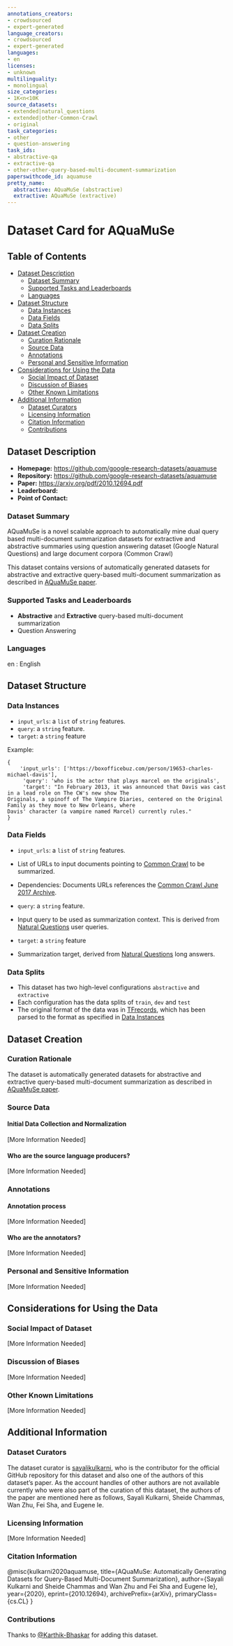 ```yaml
---
annotations_creators:
- crowdsourced
- expert-generated
language_creators:
- crowdsourced
- expert-generated
languages:
- en
licenses:
- unknown
multilinguality:
- monolingual
size_categories:
- 1K<n<10K
source_datasets:
- extended|natural_questions
- extended|other-Common-Crawl
- original
task_categories:
- other
- question-answering
task_ids:
- abstractive-qa
- extractive-qa
- other-other-query-based-multi-document-summarization
paperswithcode_id: aquamuse
pretty_name:
  abstractive: AQuaMuSe (abstractive)
  extractive: AQuaMuSe (extractive)
---
```


# Dataset Card for AQuaMuSe
## Table of Contents
- [Dataset Description](#dataset-description)
  - [Dataset Summary](#dataset-summary)
  - [Supported Tasks and Leaderboards](#supported-tasks-and-leaderboards)
  - [Languages](#languages)
- [Dataset Structure](#dataset-structure)
  - [Data Instances](#data-instances)
  - [Data Fields](#data-fields)
  - [Data Splits](#data-splits)
- [Dataset Creation](#dataset-creation)
  - [Curation Rationale](#curation-rationale)
  - [Source Data](#source-data)
  - [Annotations](#annotations)
  - [Personal and Sensitive Information](#personal-and-sensitive-information)
- [Considerations for Using the Data](#considerations-for-using-the-data)
  - [Social Impact of Dataset](#social-impact-of-dataset)
  - [Discussion of Biases](#discussion-of-biases)
  - [Other Known Limitations](#other-known-limitations)
- [Additional Information](#additional-information)
  - [Dataset Curators](#dataset-curators)
  - [Licensing Information](#licensing-information)
  - [Citation Information](#citation-information)
  - [Contributions](#contributions)

## Dataset Description

- **Homepage:** https://github.com/google-research-datasets/aquamuse
- **Repository:** https://github.com/google-research-datasets/aquamuse
- **Paper:** https://arxiv.org/pdf/2010.12694.pdf
- **Leaderboard:**
- **Point of Contact:**

### Dataset Summary

AQuaMuSe is a novel scalable approach to automatically mine dual query based multi-document summarization datasets for extractive and abstractive summaries using question answering dataset (Google Natural Questions) and large document corpora (Common Crawl)

This dataset contains versions of automatically generated datasets for abstractive and extractive query-based multi-document summarization as described in [AQuaMuSe paper](https://arxiv.org/pdf/2010.12694.pdf).
### Supported Tasks and Leaderboards

- **Abstractive** and **Extractive** query-based multi-document summarization
- Question Answering

### Languages

en : English

## Dataset Structure

### Data Instances

- `input_urls`: a `list` of `string` features. 
- `query`: a `string` feature.
- `target`: a `string` feature


Example: 

```
{
    'input_urls': ['https://boxofficebuz.com/person/19653-charles-michael-davis'],
     'query': 'who is the actor that plays marcel on the originals',
     'target': "In February 2013, it was announced that Davis was cast in a lead role on The CW's new show The 
Originals, a spinoff of The Vampire Diaries, centered on the Original Family as they move to New Orleans, where 
Davis' character (a vampire named Marcel) currently rules."
}
```

### Data Fields

 - `input_urls`: a `list` of `string` features. 
  - List of URLs to input documents pointing to  [Common Crawl](https://commoncrawl.org/2017/07/june-2017-crawl-archive-now-available)  to be summarized. 
  - Dependencies: Documents URLs references the  [Common Crawl June 2017 Archive](https://commoncrawl.org/2017/07/june-2017-crawl-archive-now-available).
  
 - `query`: a `string` feature.
  - Input query to be used as summarization context. This is  derived from  [Natural Questions](https://ai.google.com/research/NaturalQuestions/)  user queries.
  
 -  `target`: a `string` feature
  - Summarization target, derived from  [Natural Questions](https://ai.google.com/research/NaturalQuestions/)  long answers.
### Data Splits
 - This dataset has two high-level configurations `abstractive` and `extractive`
 - Each configuration has the data splits of `train`, `dev` and `test`
 - The original format of the data was in [TFrecords](https://www.tensorflow.org/tutorials/load_data/tfrecord), which has been parsed to the format as specified in [Data Instances](#data-instances)
 
## Dataset Creation

### Curation Rationale

The dataset is automatically generated datasets for abstractive and extractive query-based multi-document summarization as described in [AQuaMuSe paper](https://arxiv.org/pdf/2010.12694.pdf).
### Source Data

#### Initial Data Collection and Normalization

[More Information Needed]

#### Who are the source language producers?

[More Information Needed]

### Annotations

#### Annotation process

[More Information Needed]

#### Who are the annotators?

[More Information Needed]

### Personal and Sensitive Information

[More Information Needed]

## Considerations for Using the Data

### Social Impact of Dataset

[More Information Needed]

### Discussion of Biases

[More Information Needed]

### Other Known Limitations

[More Information Needed]

## Additional Information

### Dataset Curators

The dataset curator is [sayalikulkarni](https://github.com/google-research-datasets/aquamuse/commits?author=sayalikulkarni), who is the contributor for the official GitHub repository for this dataset and also one of the authors of this dataset’s paper. As the account handles of other authors are not available currently who were also part of the curation of this dataset, the authors of the paper are mentioned here as follows, Sayali Kulkarni, Sheide Chammas, Wan Zhu, Fei Sha, and Eugene Ie.

### Licensing Information

[More Information Needed]

### Citation Information

@misc{kulkarni2020aquamuse,
      title={AQuaMuSe: Automatically Generating Datasets for Query-Based Multi-Document Summarization}, 
      author={Sayali Kulkarni and Sheide Chammas and Wan Zhu and Fei Sha and Eugene Ie},
      year={2020},
      eprint={2010.12694},
      archivePrefix={arXiv},
      primaryClass={cs.CL}
}

### Contributions

Thanks to [@Karthik-Bhaskar](https://github.com/Karthik-Bhaskar) for adding this dataset.
